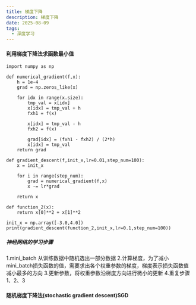 ```yaml
---
title: 梯度下降
description: 梯度下降
date: 2025-08-09
tags:
  - 深度学习
---
```


#### 利用梯度下降法求函数最小值
```
import numpy as np

def numerical_gradient(f,x):
    h = 1e-4
    grad = np.zeros_like(x)

    for idx in range(x.size):
        tmp_val = x[idx]
        x[idx] = tmp_val + h
        fxh1 = f(x)

        x[idx] = tmp_val - h
        fxh2 = f(x)

        grad[idx] = (fxh1 - fxh2) / (2*h)
        x[idx] = tmp_val
    return grad

def gradient_descent(f,init_x,lr=0.01,step_num=100):
    x = init_x

    for i in range(step_num):
        grad = numerical_gradient(f,x)
        x -= lr*grad

    return x

def function_2(x):
    return x[0]**2 + x[1]**2

init_x = np.array([-3.0,4.0])
print(gradient_descent(function_2,init_x,lr=0.1,step_num=100))
```

##### 神经网络的学习步骤
1.mini_batch 从训练数据中随机选出一部分数据
2.计算梯度，为了减小mini_batch损失函数的值，需要求出各个权重参数的梯度，梯度表示损失函数值减小最多的方向
3.更新参数，将权重参数沿梯度方向进行微小的更新
4.重复步骤1、2、3

#### 随机梯度下降法(stochastic gradient descent)SGD
